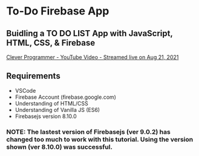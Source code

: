 # To-Do Firebase App

## Buidling a TO DO LIST App with JavaScript, HTML, CSS, & Firebase

[Clever Programmer - YouTube Video - Streamed live on Aug 21, 2021](https://youtu.be/KA_8eOIsjn4)

## Requirements

- VSCode
- Firebase Account (firebase.google.com)
- Understanding of HTML/CSS
- Understanding of Vanilla JS (ES6)
- Firebasejs version 8.10.0

### NOTE: The lastest version of Firebasejs (ver 9.0.2) has changed too much to work with this tutorial. Using the version shown (ver 8.10.0) was successful.
